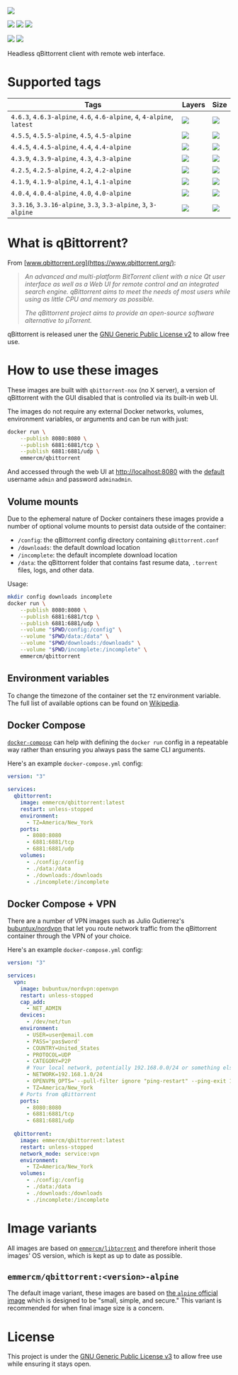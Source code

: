 [![](https://raw.githubusercontent.com/emmercm/docker-qbittorrent/assets/qbittorrent.png)](https://www.qbittorrent.org/)

[![](https://badgen.net/badge/emmercm/qbittorrent/blue?icon=docker)](https://hub.docker.com/r/emmercm/qbittorrent)
[![](https://badgen.net/docker/pulls/emmercm/qbittorrent?icon=docker&label=pulls)](https://hub.docker.com/r/emmercm/qbittorrent)
[![](https://badgen.net/docker/stars/emmercm/qbittorrent?icon=docker&label=stars)](https://hub.docker.com/r/emmercm/qbittorrent)

[![](https://badgen.net/badge/emmercm/docker-qbittorrent/purple?icon=github)](https://github.com/emmercm/docker-qbittorrent)
[![](https://badgen.net/github/license/emmercm/docker-qbittorrent?color=grey)](https://github.com/emmercm/docker-qbittorrent/blob/master/LICENSE)

Headless qBittorrent client with remote web interface.

# Supported tags

| Tags | Layers | Size |
|-|-|-|
| `4.6.3`, `4.6.3-alpine`, `4.6`, `4.6-alpine`, `4`, `4-alpine`, `latest` | ![](https://badgen.net/docker/layers/emmercm/qbittorrent/4.6.3?icon=docker&label=layers) | ![](https://badgen.net/docker/size/emmercm/qbittorrent/4.6.3?icon=docker&label=size) |
| `4.5.5`, `4.5.5-alpine`, `4.5`, `4.5-alpine` | ![](https://badgen.net/docker/layers/emmercm/qbittorrent/4.5.5?icon=docker&label=layers) | ![](https://badgen.net/docker/size/emmercm/qbittorrent/4.5.5?icon=docker&label=size) |
| `4.4.5`, `4.4.5-alpine`, `4.4`, `4.4-alpine` | ![](https://badgen.net/docker/layers/emmercm/qbittorrent/4.4.5?icon=docker&label=layers) | ![](https://badgen.net/docker/size/emmercm/qbittorrent/4.4.5?icon=docker&label=size) |
| `4.3.9`, `4.3.9-alpine`, `4.3`, `4.3-alpine` | ![](https://badgen.net/docker/layers/emmercm/qbittorrent/4.3.9?icon=docker&label=layers) | ![](https://badgen.net/docker/size/emmercm/qbittorrent/4.3.9?icon=docker&label=size) |
| `4.2.5`, `4.2.5-alpine`, `4.2`, `4.2-alpine` | ![](https://badgen.net/docker/layers/emmercm/qbittorrent/4.2.5?icon=docker&label=layers) | ![](https://badgen.net/docker/size/emmercm/qbittorrent/4.2.5?icon=docker&label=size) |
| `4.1.9`, `4.1.9-alpine`, `4.1`, `4.1-alpine` | ![](https://badgen.net/docker/layers/emmercm/qbittorrent/4.1.9?icon=docker&label=layers) | ![](https://badgen.net/docker/size/emmercm/qbittorrent/4.1.9?icon=docker&label=size) |
| `4.0.4`, `4.0.4-alpine`, `4.0`, `4.0-alpine` | ![](https://badgen.net/docker/layers/emmercm/qbittorrent/4.0.4?icon=docker&label=layers) | ![](https://badgen.net/docker/size/emmercm/qbittorrent/4.0.4?icon=docker&label=size) |
| `3.3.16`, `3.3.16-alpine`, `3.3`, `3.3-alpine`, `3`, `3-alpine` | ![](https://badgen.net/docker/layers/emmercm/qbittorrent/3.3.16?icon=docker&label=layers) | ![](https://badgen.net/docker/size/emmercm/qbittorrent/3.3.16?icon=docker&label=size) |

# What is qBittorrent?

From [www.qbittorrent.org](https://www.qbittorrent.org/):

> _An advanced and multi-platform BitTorrent client with a nice Qt user interface as well as a Web UI for remote control and an integrated search engine. qBittorrent aims to meet the needs of most users while using as little CPU and memory as possible._
>
> _The qBittorrent project aims to provide an open-source software alternative to µTorrent._

qBittorrent is released uner the [GNU Generic Public License v2](https://github.com/qbittorrent/qBittorrent/blob/master/COPYING) to allow free use.

# How to use these images

These images are built with `qbittorrent-nox` (no X server), a version of qBittorrent with the GUI disabled that is controlled via its built-in web UI.

The images do not require any external Docker networks, volumes, environment variables, or arguments and can be run with just:

```bash
docker run \
    --publish 8080:8080 \
    --publish 6881:6881/tcp \
    --publish 6881:6881/udp \
    emmercm/qbittorrent
```

And accessed through the web UI at [http://localhost:8080](http://localhost:8080) with the [default](https://github.com/qbittorrent/qBittorrent/wiki/Web-UI-password-locked-on-qBittorrent-NO-X-%28qbittorrent-nox%29) username `admin` and password `adminadmin`.

## Volume mounts

Due to the ephemeral nature of Docker containers these images provide a number of optional volume mounts to persist data outside of the container:

- `/config`: the qBittorrent config directory containing `qBittorrent.conf`
- `/downloads`: the default download location
- `/incomplete`: the default incomplete download location
- `/data`: the qBittorrent folder that contains fast resume data, `.torrent` files, logs, and other data.

Usage:

```bash
mkdir config downloads incomplete
docker run \
    --publish 8080:8080 \
    --publish 6881:6881/tcp \
    --publish 6881:6881/udp \
    --volume "$PWD/config:/config" \
    --volume "$PWD/data:/data" \
    --volume "$PWD/downloads:/downloads" \
    --volume "$PWD/incomplete:/incomplete" \
    emmercm/qbittorrent
```

## Environment variables

To change the timezone of the container set the `TZ` environment variable. The full list of available options can be found on [Wikipedia](https://en.wikipedia.org/wiki/List_of_tz_database_time_zones).

## Docker Compose

[`docker-compose`](https://docs.docker.com/compose/) can help with defining the `docker run` config in a repeatable way rather than ensuring you always pass the same CLI arguments.

Here's an example `docker-compose.yml` config:

```yaml
version: "3"

services:
  qbittorrent:
    image: emmercm/qbittorrent:latest
    restart: unless-stopped
    environment:
      - TZ=America/New_York
    ports:
      - 8080:8080
      - 6881:6881/tcp
      - 6881:6881/udp
    volumes:
      - ./config:/config
      - ./data:/data
      - ./downloads:/downloads
      - ./incomplete:/incomplete
```

## Docker Compose + VPN

There are a number of VPN images such as Julio Gutierrez's [bubuntux/nordvpn](https://hub.docker.com/r/bubuntux/nordvpn) that let you route network traffic from the qBittorrent container through the VPN of your choice.

Here's an example `docker-compose.yml` config:

```yaml
version: "3"

services:
  vpn:
    image: bubuntux/nordvpn:openvpn
    restart: unless-stopped
    cap_add:
      - NET_ADMIN
    devices:
      - /dev/net/tun
    environment:
      - USER=user@email.com
      - PASS='pas$word'
      - COUNTRY=United_States
      - PROTOCOL=UDP
      - CATEGORY=P2P
      # Your local network, potentially 192.168.0.0/24 or something else
      - NETWORK=192.168.1.0/24
      - OPENVPN_OPTS='--pull-filter ignore "ping-restart" --ping-exit 180'
      - TZ=America/New_York
    # Ports from qBittorrent
    ports:
      - 8080:8080
      - 6881:6881/tcp
      - 6881:6881/udp
  
  qbittorrent:
    image: emmercm/qbittorrent:latest
    restart: unless-stopped
    network_mode: service:vpn
    environment:
      - TZ=America/New_York
    volumes:
      - ./config:/config
      - ./data:/data
      - ./downloads:/downloads
      - ./incomplete:/incomplete
```

# Image variants

All images are based on [`emmercm/libtorrent`](https://hub.docker.com/r/emmercm/libtorrent) and therefore inherit those images' OS version, which is kept as up to date as possible.

## `emmercm/qbittorrent:<version>-alpine`

The default image variant, these images are based on [the `alpine` official image](https://hub.docker.com/_/alpine) which is designed to be "small, simple, and secure." This variant is recommended for when final image size is a concern.

# License

This project is under the [GNU Generic Public License v3](https://github.com/emmercm/docker-qbittorrent/blob/master/LICENSE) to allow free use while ensuring it stays open.
